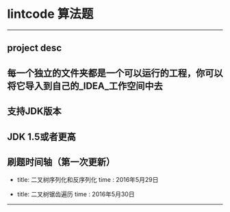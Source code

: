# lintcode 算法题
----

## project desc
 每一个独立的文件夹都是一个可以运行的工程，你可以将它导入到自己的_IDEA_工作空间中去 
---

## 支持JDK版本
   JDK 1.5或者更高
---
## 刷题时间轴（第一次更新）

* title: 二叉树序列化和反序列化
  time : 2016年5月29日

* title: 二叉树锯齿遍历
  time : 2016年5月30日

---  
